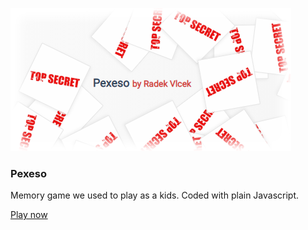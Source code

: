 ![Logo](/img/logo.png)

### Pexeso
Memory game we used to play as a kids. Coded with plain Javascript.

[Play now](http://radek.tech/apps/pexeso/index.html)